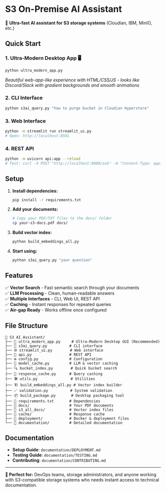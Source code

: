 # S3 On-Premise AI Assistant

🚀 **Ultra-fast AI assistant for S3 storage systems** (Cloudian, IBM, MinIO, etc.)

## Quick Start

### 1. Ultra-Modern Desktop App 🖥️
```bash
python ultra_modern_app.py
```
*Beautiful web-app-like experience with HTML/CSS/JS - looks like Discord/Slack with gradient backgrounds and smooth animations*

### 2. CLI Interface
```bash
python s3ai_query.py "how to purge bucket in Cloudian Hyperstore"
```

### 3. Web Interface  
```bash
python -m streamlit run streamlit_ui.py
# Open: http://localhost:8501
```

### 4. REST API
```bash
python -m uvicorn api:app --reload
# Test: curl -X POST "http://localhost:8000/ask" -H "Content-Type: application/json" -d '{"question": "your question"}'
```

## Setup

1. **Install dependencies:**
   ```bash
   pip install -r requirements.txt
   ```

2. **Add your documents:**
   ```bash
   # Copy your PDF/TXT files to the docs/ folder
   cp your-s3-docs.pdf docs/
   ```

3. **Build vector index:**
   ```bash
   python build_embeddings_all.py
   ```

4. **Start using:**
   ```bash
   python s3ai_query.py "your question"
   ```

## Features

✅ **Vector Search** - Fast semantic search through your documents  
✅ **LLM Processing** - Clean, human-readable answers  
✅ **Multiple Interfaces** - CLI, Web UI, REST API  
✅ **Caching** - Instant responses for repeated queries  
✅ **Air-gap Ready** - Works offline once configured  

## File Structure

```
📁 S3 AI Assistant/
├── 🌟 ultra_modern_app.py     # Ultra-Modern Desktop GUI (Recommended)
├── 🚀 s3ai_query.py          # CLI interface
├── 🌐 streamlit_ui.py        # Web interface  
├── 🔗 api.py                 # REST API
├── ⚙️ config.py              # Configuration
├── 🧠 model_cache.py         # LLM & vector caching
├── 🔍 bucket_index.py        # Quick bucket search
├── 💾 response_cache.py      # Query caching
├── 🛠️ utils.py               # Utilities
├── 🏗️ build_embeddings_all.py # Vector index builder
├── ✅ validation.py          # System validation
├── 📦 build_package.py       # Desktop packaging tool
├── 📄 requirements.txt       # Dependencies
├── 📁 docs/                  # Your PDF documents
├── 📁 s3_all_docs/           # Vector index files
├── 📁 cache/                 # Response cache
├── 📁 deployment/            # Docker & deployment files
└── 📁 documentation/         # Detailed documentation
```

## Documentation

- **Setup Guide**: `documentation/DEPLOYMENT.md`
- **Testing Guide**: `documentation/TESTING.md`  
- **Contributing**: `documentation/CONTRIBUTING.md`

---

**🎯 Perfect for:** DevOps teams, storage administrators, and anyone working with S3-compatible storage systems who needs instant access to technical documentation.